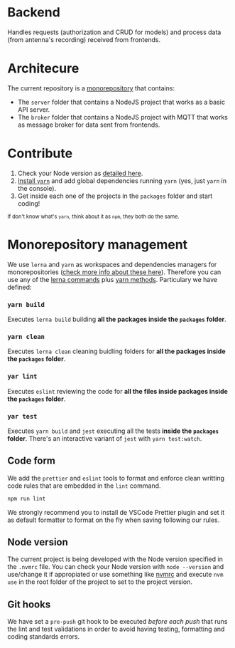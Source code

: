 # Backend

Handles requests (authorization and CRUD for models) and process data (from antenna's recording) received from frontends.

# Architecure

The current repository is a [monorepository](https://www.perforce.com/blog/vcs/what-monorepo) that contains:

- The `server` folder that contains a NodeJS project that works as a basic API server.
- The `broker` folder that contains a NodeJS project with MQTT that works as message broker for data sent from frontends.

# Contribute

1. Check your Node version as [detailed here](#node-version).
2. [Install `yarn`](https://classic.yarnpkg.com/en/docs/install#debian-stable) and add global dependencies running `yarn` (yes, just `yarn` in the console).
3. Get inside each one of the projects in the `packages` folder and start coding!

<sub>If don't know what's `yarn`, think about it as `npm`, they both do the same.</sub>

# Monorepository management

We use `lerna` and `yarn` as workspaces and dependencies managers for monorepositories ([check more info about these here](https://rachitabansal.medium.com/introduction-to-lerna-3fb7382a4d4e)). Therefore you can use any of the [lerna commands](https://github.com/lerna/lerna/tree/main/commands) plus [yarn methods](https://yarnpkg.com/cli/install). Particulary we have defined:

### `yarn build`

Executes `lerna build` building **all the packages inside the `packages` folder**.

### `yarn clean`

Executes `lerna clean` cleaning buidling folders for **all the packages inside the `packages` folder**.

### `yar lint`

Executes `eslint` reviewing the code for **all the files inside packages inside the `packages` folder**.

### `yar test`

Executes `yarn build` and `jest` executing all the tests **inside the `packages` folder**. There's an interactive variant of `jest` with `yarn test:watch`.

## Code form

We add the `prettier` and `eslint` tools to format and enforce clean writting code rules that are embedded in the `lint` command.

```bash
npm run lint
```

We strongly recommend you to install de VSCode Prettier plugin and set it as default formatter to format on the fly when saving following our rules.

## Node version

The current project is being developed with the Node version specified in the `.nvmrc` file. You can check your Node version with `node --version` and use/change it if appropiated or use something like [nvmrc](https://github.com/nvm-sh/nvm/blob/master/README.md) and execute `nvm use` in the root folder of the project to set to the project version.

## Git hooks

We have set a `pre-push` git hook to be executed _before each push_ that runs the lint and test validations in order to avoid having testing, formatting and coding standards errors.

